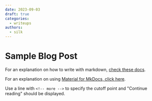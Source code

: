 ```yaml
---
date: 2023-09-03
draft: true
categories:
  - writeups
authors:
  - silk
---
```


# Sample Blog Post

For an explanation on how to write with markdown, [check these docs](https://docs.github.com/en/get-started/writing-on-github/getting-started-with-writing-and-formatting-on-github/basic-writing-and-formatting-syntax).

For an explanation on using [Material for MkDocs, click here](https://squidfunk.github.io/mkdocs-material/reference/).

Use a line with `<!-- more -->` to specify the cutoff point and "Continue reading" should be displayed.

<!-- more -->
